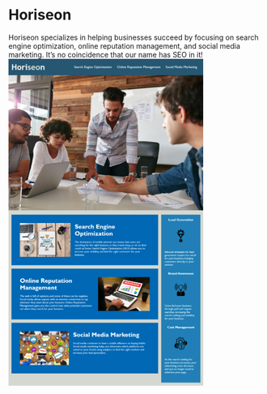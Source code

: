 # Horiseon
Horiseon specializes in helping businesses succeed by focusing on search engine optimization, online reputation management, and social media marketing. It’s no coincidence that our name has SEO in it!
![](develop/assets/images/Horiseon.png)
